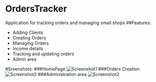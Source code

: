 # OrdersTracker
Application for tracking orders and managing small shops
##Features:
* Adding Clients
* Creating Orders
* Managing Orders
* Income details
* Tracking and updating orders
* Admin area

#Sreenshots:
###HomePage
![Screenshot1](http://i.imgur.com/yBEaJSn.png)
###Orders Creation
![Screenshot2](http://i.imgur.com/K0voVwh.png)
###Administration area
![Screenshot2](http://i.imgur.com/fnbx2B5.png)
